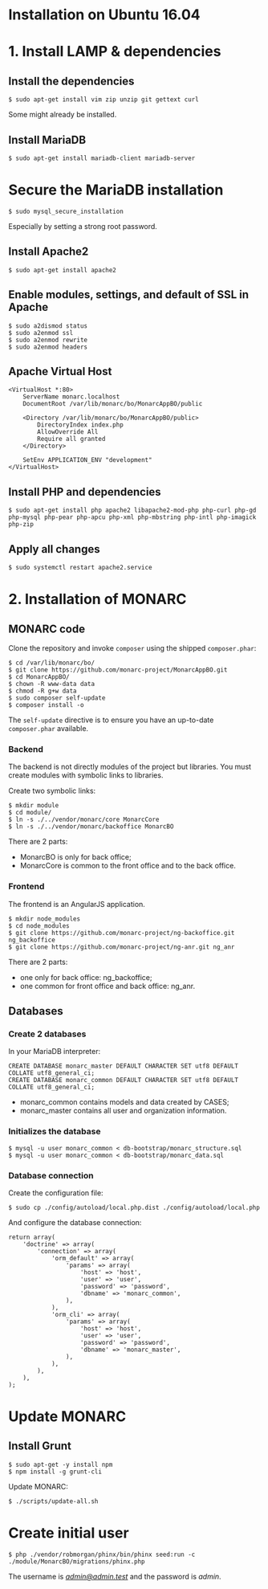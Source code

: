Installation on Ubuntu 16.04
============================

# 1. Install LAMP & dependencies

## Install the dependencies

    $ sudo apt-get install vim zip unzip git gettext curl

Some might already be installed.

## Install MariaDB

    $ sudo apt-get install mariadb-client mariadb-server

# Secure the MariaDB installation

    $ sudo mysql_secure_installation

Especially by setting a strong root password.

## Install Apache2

    $ sudo apt-get install apache2

## Enable modules, settings, and default of SSL in Apache

    $ sudo a2dismod status
    $ sudo a2enmod ssl
    $ sudo a2enmod rewrite
    $ sudo a2enmod headers

## Apache Virtual Host

    <VirtualHost *:80>
        ServerName monarc.localhost
        DocumentRoot /var/lib/monarc/bo/MonarcAppBO/public

        <Directory /var/lib/monarc/bo/MonarcAppBO/public>
            DirectoryIndex index.php
            AllowOverride All
            Require all granted
        </Directory>

        SetEnv APPLICATION_ENV "development"
    </VirtualHost>


## Install PHP and dependencies

    $ sudo apt-get install php apache2 libapache2-mod-php php-curl php-gd php-mysql php-pear php-apcu php-xml php-mbstring php-intl php-imagick php-zip

## Apply all changes

    $ sudo systemctl restart apache2.service



# 2. Installation of MONARC

## MONARC code

Clone the repository and invoke `composer` using the shipped `composer.phar`:

    $ cd /var/lib/monarc/bo/
    $ git clone https://github.com/monarc-project/MonarcAppBO.git
    $ cd MonarcAppBO/
    $ chown -R www-data data
    $ chmod -R g+w data
    $ sudo composer self-update
    $ composer install -o

The `self-update` directive is to ensure you have an up-to-date `composer.phar`
available.


### Backend

The backend is not directly modules of the project but libraries.
You must create modules with symbolic links to libraries.

Create two symbolic links:

    $ mkdir module
    $ cd module/
    $ ln -s ./../vendor/monarc/core MonarcCore
    $ ln -s ./../vendor/monarc/backoffice MonarcBO

There are 2 parts:

* MonarcBO is only for back office;
* MonarcCore is common to the front office and to the back office.


### Frontend

The frontend is an AngularJS application.

    $ mkdir node_modules
    $ cd node_modules
    $ git clone https://github.com/monarc-project/ng-backoffice.git ng_backoffice
    $ git clone https://github.com/monarc-project/ng-anr.git ng_anr

There are 2 parts:

* one only for back office: ng_backoffice;
* one common for front office and back office: ng_anr.


## Databases

### Create 2 databases

In your MariaDB interpreter:

    CREATE DATABASE monarc_master DEFAULT CHARACTER SET utf8 DEFAULT COLLATE utf8_general_ci;
    CREATE DATABASE monarc_common DEFAULT CHARACTER SET utf8 DEFAULT COLLATE utf8_general_ci;

* monarc_common contains models and data created by CASES;
* monarc_master contains all user and organization information.

### Initializes the database

    $ mysql -u user monarc_common < db-bootstrap/monarc_structure.sql
    $ mysql -u user monarc_common < db-bootstrap/monarc_data.sql

### Database connection

Create the configuration file:

    $ sudo cp ./config/autoload/local.php.dist ./config/autoload/local.php

And configure the database connection:

    return array(
        'doctrine' => array(
            'connection' => array(
                'orm_default' => array(
                    'params' => array(
                        'host' => 'host',
                        'user' => 'user',
                        'password' => 'password',
                        'dbname' => 'monarc_common',
                    ),
                ),
                'orm_cli' => array(
                    'params' => array(
                        'host' => 'host',
                        'user' => 'user',
                        'password' => 'password',
                        'dbname' => 'monarc_master',
                    ),
                ),
            ),
        ),
    );



# Update MONARC

## Install Grunt

    $ sudo apt-get -y install npm
    $ npm install -g grunt-cli


Update MONARC:

    $ ./scripts/update-all.sh


# Create initial user

    $ php ./vendor/robmorgan/phinx/bin/phinx seed:run -c ./module/MonarcBO/migrations/phinx.php


The username is *admin@admin.test* and the password is *admin*.
